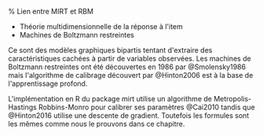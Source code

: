 % Lien entre MIRT et RBM

- Théorie multidimensionnelle de la réponse à l'item
- Machines de Boltzmann restreintes

Ce sont des modèles graphiques bipartis tentant d'extraire des caractéristiques cachées à partir de variables observées. Les machines de Boltzmann restreintes ont été découvertes en 1986 par @Smolensky1986 mais l'algorithme de calibrage découvert par @Hinton2006 est à la base de l'apprentissage profond.

L'implémentation en R du package mirt utilise un algorithme de Metropolis-Hastings Robbins-Monro pour calibrer ses paramètres @Cai2010 tandis que @Hinton2016 utilise une descente de gradient. Toutefois les formules sont les mêmes comme nous le prouvons dans ce chapitre.
